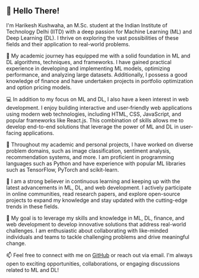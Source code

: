 ## 👋 Hello There!

I'm Harikesh Kushwaha, an M.Sc. student at the Indian Institute of Technology Delhi (IITD) with a deep passion for Machine Learning (ML) and Deep Learning (DL). I thrive on exploring the vast possibilities of these fields and their application to real-world problems.

🧠 My academic journey has equipped me with a solid foundation in ML and DL algorithms, techniques, and frameworks. I have gained practical experience in developing and implementing ML models, optimizing performance, and analyzing large datasets. Additionally, I possess a good knowledge of finance and have undertaken projects in portfolio optimization and option pricing models.

💻 In addition to my focus on ML and DL, I also have a keen interest in web development. I enjoy building interactive and user-friendly web applications using modern web technologies, including HTML, CSS, JavaScript, and popular frameworks like React.js. This combination of skills allows me to develop end-to-end solutions that leverage the power of ML and DL in user-facing applications.

🔬 Throughout my academic and personal projects, I have worked on diverse problem domains, such as image classification, sentiment analysis, recommendation systems, and more. I am proficient in programming languages such as Python and have experience with popular ML libraries such as TensorFlow, PyTorch and scikit-learn.

🌟 I am a strong believer in continuous learning and keeping up with the latest advancements in ML, DL, and web development. I actively participate in online communities, read research papers, and explore open-source projects to expand my knowledge and stay updated with the cutting-edge trends in these fields.

🎯 My goal is to leverage my skills and knowledge in ML, DL, finance, and web development to develop innovative solutions that address real-world challenges. I am enthusiastic about collaborating with like-minded individuals and teams to tackle challenging problems and drive meaningful change.

📫 Feel free to connect with me on [GitHub](https://github.com/Hari31416) or reach out via email. I'm always open to exciting opportunities, collaborations, or engaging discussions related to ML and DL!
